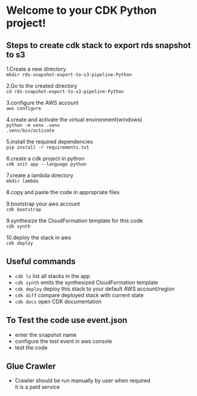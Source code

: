 
# Welcome to your CDK Python project!

## Steps to create cdk stack to export rds snapshot to s3

1.Create a new directory  
    `mkdir rds-snapshot-export-to-s3-pipeline-Python`
    
2.Go to the created directory  
    `cd rds-snapshot-export-to-s3-pipeline-Python`

3.configure the AWS account  
    `aws configure`

4.create and activate the virtual environment(windows)  
    `python -m venv .venv`  
    `.venv/bin/activate`

5.install the required dependencies  
    `pip install -r requirements.txt`

6.create a cdk project in python  
    `cdk init app --language python`

7.create a lambda directory  
    `mkdir lambda`

8.copy and paste the code in appropriate files  

9.bootstrap your aws account  
    `cdk bootstrap`

9.synthesize the CloudFormation template for this code  
    `cdk synth`

10.deploy the stack in aws  
    `cdk deploy`


## Useful commands

 * `cdk ls`          list all stacks in the app
 * `cdk synth`       emits the synthesized CloudFormation template
 * `cdk deploy`      deploy this stack to your default AWS account/region
 * `cdk diff`        compare deployed stack with current state
 * `cdk docs`        open CDK documentation


## To Test the code use event.json
 
 * enter the snapshot name
 * configure the test event in aws console
 * test the code


## Glue Crawler 

 * Crawler should be run manually by user when required  
 it is a paid service
